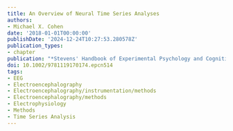 ```yaml
---
title: An Overview of Neural Time Series Analyses
authors:
- Michael X. Cohen
date: '2018-01-01T00:00:00'
publishDate: '2024-12-24T10:27:53.280578Z'
publication_types:
- chapter
publication: "*Stevens' Handbook of Experimental Psychology and Cognitive Neuroscience*"
doi: 10.1002/9781119170174.epcn514
tags:
- EEG
- Electroencephalography
- Electroencephalography/instrumentation/methods
- Electroencephalography/methods
- Electrophysiology
- Methods
- Time Series Analysis
---
```

